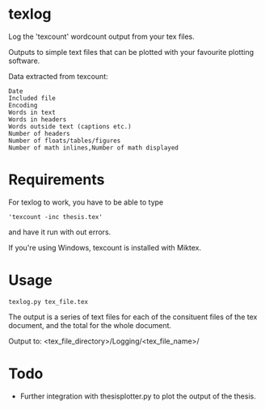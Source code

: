 # texlog
Log the 'texcount' wordcount output from your tex files.

Outputs to simple text files that can be plotted with your favourite plotting
software.

Data extracted from texcount:

	Date
	Included file
	Encoding
	Words in text
	Words in headers
	Words outside text (captions etc.)
	Number of headers
	Number of floats/tables/figures
	Number of math inlines,Number of math displayed

# Requirements

For texlog to work, you have to be able to type 

	'texcount -inc thesis.tex'

and have it run with out errors.

If you're using Windows, texcount is installed with Miktex.

# Usage 

	texlog.py tex_file.tex


The output is a series of text files for each of the consituent files of the tex document, and the total for the whole document.

Output to: 
	<tex_file_directory>/Logging/<tex_file_name>/



# Todo
- Further integration with thesisplotter.py to plot the output of the thesis.
